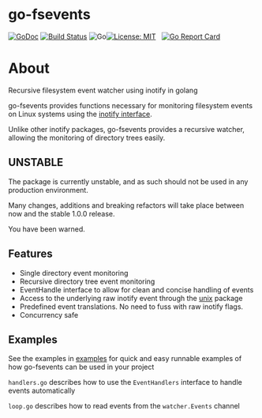 # go-fsevents
[![GoDoc](https://godoc.org/github.com/tywkeene/go-fsevents?status.svg)](https://godoc.org/github.com/tywkeene/go-fsevents)
[![Build Status](https://travis-ci.org/tywkeene/go-fsevents.svg?branch=master)](https://travis-ci.org/tywkeene/go-fsevents)
![Go](https://github.com/tywkeene/go-fsevents/workflows/Go/badge.svg?branch=master)[![License: MIT](https://img.shields.io/badge/License-MIT-green.svg)](https://opensource.org/licenses/MIT)  
[![Go Report Card](https://goreportcard.com/badge/github.com/tywkeene/go-fsevents)](https://goreportcard.com/report/github.com/tywkeene/go-fsevents)

# About

Recursive filesystem event watcher using inotify in golang

go-fsevents provides functions necessary for monitoring filesystem events on Linux systems using the [inotify interface](https://en.wikipedia.org/wiki/Inotify).

Unlike other inotify packages, go-fsevents provides a recursive watcher, allowing the monitoring of directory trees easily.

## UNSTABLE

The package is currently unstable, and as such should not be used in any production environment.

Many changes, additions and breaking refactors will take place between now and the stable 1.0.0 release.

You have been warned.

## Features

- Single directory event monitoring
- Recursive directory tree event monitoring
- EventHandle interface to allow for clean and concise handling of events
- Access to the underlying raw inotify event through the [unix](https://godoc.org/golang.org/x/sys/unix) package
- Predefined event translations. No need to fuss with raw inotify flags.
- Concurrency safe

## Examples

See the examples in [examples](https://github.com/tywkeene/go-fsevents/blob/master/examples) for quick and easy runnable examples of how go-fsevents can be used in your project

`handlers.go` describes how to use the `EventHandlers` interface to handle events automatically

`loop.go` describes how to read events from the `watcher.Events` channel

